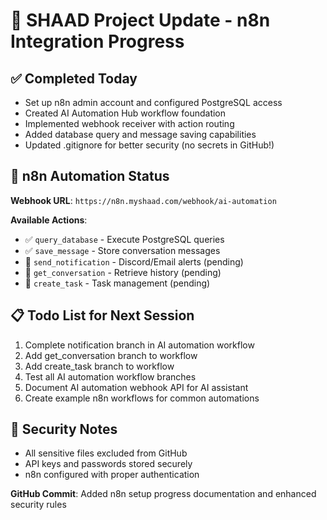 # 🚀 SHAAD Project Update - n8n Integration Progress

## ✅ Completed Today
- Set up n8n admin account and configured PostgreSQL access
- Created AI Automation Hub workflow foundation
- Implemented webhook receiver with action routing
- Added database query and message saving capabilities
- Updated .gitignore for better security (no secrets in GitHub!)

## 🔧 n8n Automation Status
**Webhook URL**: `https://n8n.myshaad.com/webhook/ai-automation`

**Available Actions**:
- ✅ `query_database` - Execute PostgreSQL queries
- ✅ `save_message` - Store conversation messages  
- 🔄 `send_notification` - Discord/Email alerts (pending)
- 🔄 `get_conversation` - Retrieve history (pending)
- 🔄 `create_task` - Task management (pending)

## 📋 Todo List for Next Session
1. Complete notification branch in AI automation workflow
2. Add get_conversation branch to workflow
3. Add create_task branch to workflow
4. Test all AI automation workflow branches
5. Document AI automation webhook API for AI assistant
6. Create example n8n workflows for common automations

## 🔐 Security Notes
- All sensitive files excluded from GitHub
- API keys and passwords stored securely
- n8n configured with proper authentication

**GitHub Commit**: Added n8n setup progress documentation and enhanced security rules